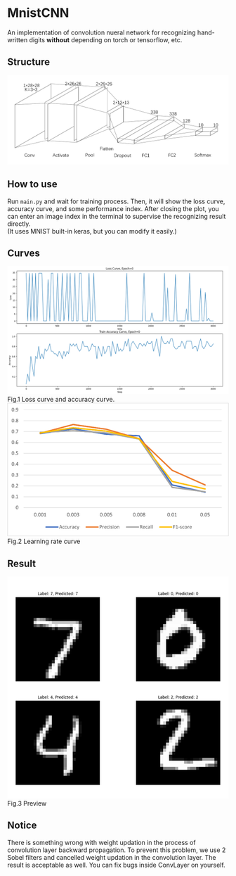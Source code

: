 # MnistCNN
An implementation of convolution nueral network for recognizing hand-written digits **without** depending on torch or tensorflow, etc.  
## Structure
![alt text](struct.png)
## How to use
Run `main.py` and wait for training process. Then, it will show the loss curve, accuracy curve, and some performance index. After closing the plot, you can enter an image index in the terminal to supervise the  recognizing result directly.  
(It uses MNIST built-in keras, but you can modify it easily.)
## Curves
![alt text](loss_acc_crv.png)
Fig.1 Loss curve and accuracy curve.
![alt text](lr_crv.png)
Fig.2 Learning rate curve
## Result
![alt text](preview.png)
Fig.3 Preview
## Notice
There is something wrong with weight updation in the process of convolution layer backward propagation. To prevent this problem, we use 2 Sobel filters and cancelled weight updation in the convolution layer.
The result is acceptable as well. You can fix bugs inside ConvLayer on yourself.